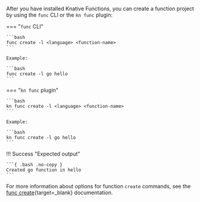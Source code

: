 <!-- Snippet used in the following topics:
- versioned/functions/creating-functions.md
- versioned/getting-started/create-a-function.md
-->
After you have installed Knative Functions, you can create a function project by using the `func` CLI or the `kn func` plugin:

=== "`func` CLI"

    ```bash
    func create -l <language> <function-name>
    ```

    Example:

    ```bash
    func create -l go hello
    ```

=== "`kn func` plugin"

    ```bash
    kn func create -l <language> <function-name>
    ```

    Example:

    ```bash
    kn func create -l go hello
    ```

!!! Success "Expected output"

    ```{ .bash .no-copy }
    Created go function in hello
    ```

For more information about options for function `create` commands, see the [func create](https://github.com/knative/func/blob/main/docs/reference/func_create.md){target=_blank} documentation.
